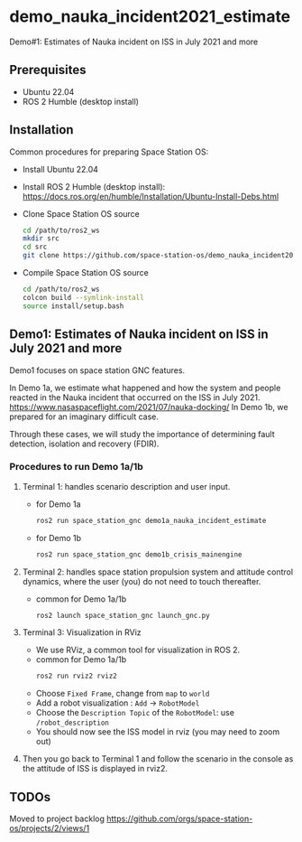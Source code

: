 # demo_nauka_incident2021_estimate
Demo#1: Estimates of Nauka incident on ISS in July 2021 and more

## Prerequisites
- Ubuntu 22.04
- ROS 2 Humble (desktop install)

## Installation
Common procedures for preparing Space Station OS:
- Install Ubuntu 22.04
- Install ROS 2 Humble (desktop install):
  https://docs.ros.org/en/humble/Installation/Ubuntu-Install-Debs.html

- Clone Space Station OS source

    ```sh
    cd /path/to/ros2_ws
    mkdir src
    cd src
    git clone https://github.com/space-station-os/demo_nauka_incident2021_estimate.git
    ```

- Compile Space Station OS source

    ```sh
    cd /path/to/ros2_ws
    colcon build --symlink-install
    source install/setup.bash
    ```

## Demo1: Estimates of Nauka incident on ISS in July 2021 and more
Demo1 focuses on space station GNC features.

In Demo 1a, we estimate what happened and how the system and people reacted in the Nauka incident that occurred on the ISS in July 2021.
https://www.nasaspaceflight.com/2021/07/nauka-docking/
In Demo 1b, we prepared for an imaginary difficult case.

Through these cases, we will study the importance of determining fault detection, isolation and recovery (FDIR).

### Procedures to run Demo 1a/1b
1. Terminal 1: handles scenario description and user input.
    - for Demo 1a
        ```sh
        ros2 run space_station_gnc demo1a_nauka_incident_estimate
        ```

    - for Demo 1b
        ```sh
        ros2 run space_station_gnc demo1b_crisis_mainengine
        ```

2. Terminal 2: handles space station propulsion system and attitude control dynamics, where the user (you) do not need to touch thereafter.
    - common for Demo 1a/1b
        ```sh
        ros2 launch space_station_gnc launch_gnc.py
        ```

3. Terminal 3: Visualization in RViz
    - We use RViz, a common tool for visualization in ROS 2.
    - common for Demo 1a/1b
        ```sh
        ros2 run rviz2 rviz2
        ```
    - Choose `Fixed Frame`, change from `map` to `world`
    - Add a robot visualization : `Add` -> `RobotModel`
    - Choose the  `Description Topic` of the `RobotModel`: use `/robot_description`
    - You should now see the ISS model in rviz (you may need to zoom out)

4. Then you go back to Terminal 1 and follow the scenario in the console as the attitude of ISS is displayed in rviz2.

## TODOs
Moved to project backlog https://github.com/orgs/space-station-os/projects/2/views/1 
